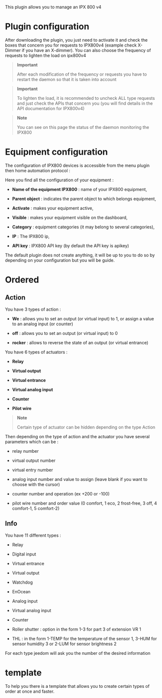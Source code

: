 This plugin allows you to manage an IPX 800 v4

Plugin configuration 
=======================

After downloading the plugin, you just need to activate it and check the boxes that concern you for requests to IPX800v4 (example check X-Dimmer if you have an X-dimmer). You can also choose the frequency of requests to lighten the load on ipx800v4

> **Important**
>
> After each modification of the frequency or requests you have to restart the daemon so that it is taken into account

> **Important**
>
> To lighten the load, it is recommended to uncheck ALL type requests and just check the APIs that concern you (you will find details in the API documentation for IPX800v4)

> **Note**
>
> You can see on this page the status of the daemon monitoring the IPX800

Equipment configuration 
=============================

The configuration of IPX800 devices is accessible from the menu
plugin then home automation protocol :

Here you find all the configuration of your equipment :

-   **Name of the equipment IPX800** : name of your IPX800 equipment,

-   **Parent object** : indicates the parent object to which belongs
    equipment,

-   **Activate** : makes your equipment active,

-   **Visible** : makes your equipment visible on the dashboard,

-   **Category** : equipment categories (it may belong to
    several categories),

-   **IP** : The IPX800 ip,

-   **API key** : IPX800 API key (by default the API key
    is apikey)

The default plugin does not create anything, it will be up to you to do so by
depending on your configuration but you will be guide.

Ordered 
========

Action 
------

You have 3 types of action :

-   **We** : allows you to set an output (or virtual input) to 1, or
    assign a value to an analog input (or counter)

-   **off** : allows you to set an output (or virtual input) to 0

-   **rocker** : allows to reverse the state of an output (or
    virtual entrance)

You have 6 types of actuators :

-   **Relay**

-   **Virtual output**

-   **Virtual entrance**

-   **Virtual analog input**

-   **Counter**

-   **Pilot wire**

> **Note**
>
> Certain type of actuator can be hidden depending on the type
> Action

Then depending on the type of action and the actuator you have
several parameters which can be :

-   relay number

-   virtual output number

-   virtual entry number

-   analog input number and value to assign (leave blank if
    you want to choose with the cursor)

-   counter number and operation (ex +200 or -100)

-   pilot wire number and order value (0 comfort, 1 eco, 2 frost-free, 3 off, 4 comfort-1, 5 comfort-2)

Info 
----

You have 11 different types :

-   Relay

-   Digital input

-   Virtual entrance

-   Virtual output

-   Watchdog

-   EnOcean

-   Analog input

-   Virtual analog input

-   Counter

-   Roller shutter : option in the form 1-3 for part 3 of
    extension VR 1

-   THL : in the form 1-TEMP for the temperature of the sensor 1, 3-HUM
    for sensor humidity 3 or 2-LUM for sensor brightness
    2

For each type jeedom will ask you the number of the desired information

template 
========

To help you there is a template that allows you to create certain types of
order at once and faster.
